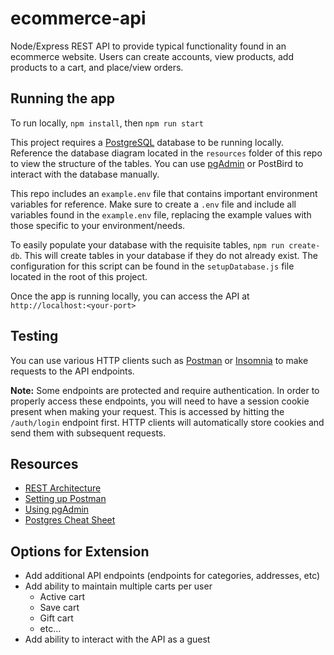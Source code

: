 # ecommerce-api
Node/Express REST API to provide typical functionality found in an ecommerce website.  Users can create accounts, view products, add products to a cart, and place/view orders.

## Running the app
To run locally, `npm install`, then `npm run start`

This project requires a [PostgreSQL](https://www.postgresql.org/) database to be running locally.  Reference the database diagram located in the `resources` folder of this repo to view the structure of the tables.  You can use [pgAdmin](https://www.pgadmin.org/) or PostBird to interact with the database manually. 

This repo includes an `example.env` file that contains important environment variables for reference.  Make sure to create a `.env` file and include all variables found in the `example.env` file, replacing the example values with those specific to your environment/needs.

To easily populate your database with the requisite tables, `npm run create-db`.  This will create tables in your database if they do not already exist.  The configuration for this script can be found in the  `setupDatabase.js` file located in the root of this project.

Once the app is running locally, you can access the API at `http://localhost:<your-port>`

## Testing
You can use various HTTP clients such as [Postman](https://www.postman.com/) or [Insomnia](https://insomnia.rest/) to make requests to the API endpoints.

**Note:** Some endpoints are protected and require authentication.  In order to properly access these endpoints, you will need to have a session cookie present when making your request.  This is accessed by hitting the `/auth/login` endpoint first.  HTTP clients will automatically store cookies and send them with subsequent requests.

## Resources
- [REST Architecture](https://www.codecademy.com/articles/what-is-rest)
- [Setting up Postman](https://learning.postman.com/docs/getting-started/settings/)
- [Using pgAdmin](https://www.pgadmin.org/docs/pgadmin4/development/getting_started.html)
- [Postgres Cheat Sheet](https://www.postgresqltutorial.com/postgresql-cheat-sheet/)

## Options for Extension
- Add additional API endpoints (endpoints for categories, addresses, etc)
- Add ability to maintain multiple carts per user
    - Active cart
    - Save cart
    - Gift cart
    - etc...
- Add ability to interact with the API as a guest